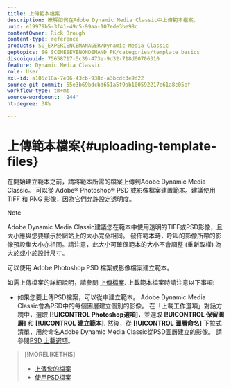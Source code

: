 ```yaml
---
title: 上傳範本檔案
description: 瞭解如何在Adobe Dynamic Media Classic中上傳範本檔案。
uuid: e19979b5-3f41-49c5-99aa-107ede3be98c
contentOwner: Rick Brough
content-type: reference
products: SG_EXPERIENCEMANAGER/Dynamic-Media-Classic
geptopics: SG_SCENESEVENONDEMAND_PK/categories/template_basics
discoiquuid: 75658717-5c39-473e-9d32-718d00706310
feature: Dynamic Media Classic
role: User
exl-id: a105c18a-7e06-43cb-938c-a3bcdc3e9d22
source-git-commit: 65e3b69bdcbd651a5f9ab100592217e61a8c05ef
workflow-type: tm+mt
source-wordcount: '244'
ht-degree: 38%

---
```


# 上傳範本檔案{#uploading-template-files}

在開始建立範本之前，請將範本所需的檔案上傳到Adobe Dynamic Media Classic。 可以從 Adobe® Photoshop® PSD 或影像檔案建置範本。建議使用 TIFF 和 PNG 影像，因為它們允許設定透明度。

>[!NOTE]
>
>Adobe Dynamic Media Classic建議您在範本中使用透明的TIFF或PSD影像，且大小應與您要顯示於網站上的大小完全相同。 發佈範本時，呼叫的影像所帶的影像預設集大小亦相同。請注意，此大小可確保範本的大小不會調整 (重新取樣) 為大於或小於設計尺寸。

可以使用 Adobe Photoshop PSD 檔案或影像檔案建立範本。

如需上傳檔案的詳細說明，請參閱 [上傳檔案](uploading-files.md#uploading_files). 上載範本檔案時請注意以下事項:

* 如果您要上傳PSD檔案，可以從中建立範本。 Adobe Dynamic Media Classic會為PSD中的每個圖層建立個別的影像。 在「上載工作選項」對話方塊中，選取 **[!UICONTROL Photoshop選項]**，並選取 **[!UICONTROL 保留圖層]** 和 **[!UICONTROL 建立範本]**. 然後，從 **[!UICONTROL 圖層命名]** 下拉式清單，用於命名Adobe Dynamic Media Classic從PSD圖層建立的影像。
請參閱[PSD 上載選項](psd-files.md#psd_upload_options)。

<!-- THERE IS NO LONGER AN IMAGE EDITING OPTIONS MENU * If you are uploading images, you can create a mask from its clipping path. This option applies to images created with image-editing applications in which a clipping path was created. In the Upload Job Options dialog box, select Image Editing Options and select the Create Mask From Clipping Path option. 
See [Image editing options at upload](image-editing-options-upload.md#image-editing-options-at-upload). -->

>[!MORELIKETHIS]
>
>* [上傳您的檔案](uploading-files.md#uploading_your_files)
>* [使用PSD檔案](psd-files.md#working_with_psd_files)

